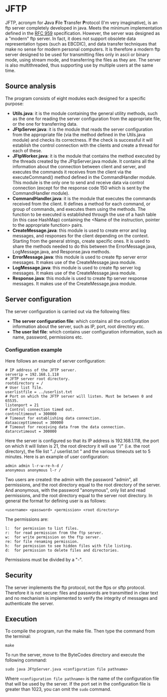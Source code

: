 # JFTP
JFTP, acronym for **J**ava **F**ile **T**ransfer **P**rotocol (I'm very imaginative), is an ftp server completely developed in java. Meets the minimum implementation defined in the [RFC 959](https://datatracker.ietf.org/doc/html/rfc959) specification. However, the server was designed as a "modern" ftp server. In fact, it does not support obsolete data representation types (such as EBCDIC), and data transfer techniques that make no sense for modern personal computers. 
It is therefore a modern ftp server designed to be used for transmitting files only in ascii or binary mode, using stream mode, and transferring the files as they are.
The server is also multithreaded, thus supporting use by multiple users at the same time.
## Source analysis
The program consists of eight modules each designed for a specific purpose:
- **Utils.java**: it is the module containing the general utility methods, such as the one for reading the server configuration from the appropriate file, or the one for transferring data.
- **JFtpServer.java**: it is the module that reads the server configuration from the appropriate file (via the method defined in the Utils.java module) and checks its correctness. If the check is successful it will establish the control connection with the clients and create a thread for each of these.
- **JFtpWorker.java**: it is the module that contains the method executed by the threads created by the JFtpServer.java module. It contains all the information about the connection between client and server, and executes the commands it receives from the client via the executeCommand() method defined in the CommandHandler module. This module is the only one to send and receive data via control connection (except for the response code 150 which is sent by the CommandHandler module).
- **CommandHandler.java**: it is the module that executes the commands received from the client. It defines a method for each command, or group of commands, and executes them using the methods. The function to be executed is established through the use of a hash table (in this case HashMap) containing the <Name of the instruction, pointer to the appropriate function> pairs.
- **CreateMessage.java**: this module is used to create error and log messages, and responses for the client depending on the context. Starting from the general strings, create specific ones. It is used to share the methods needed to do this between the ErrorMessage.java, LogMessage.java, and Response.java methods.
- **ErrorMessage.java**: this module is used to create ftp server error messages. It makes use of the CreateMessage.java module.
- **LogMessage.java**: this module is used to create ftp server log messages. It makes use of the CreateMessage.java module.
- **Response.java**: this module is used to create ftp server response messages. It makes use of the CreateMessage.java module.
## Server configuration
The server configuration is carried out via the following files:
- **The server configuration file**: which contains all the configuration information about the server, such as IP, port, root directory etc.
- **The user list file**: which contains user configuration information, such as name, password, permissions etc.
### Configuration example
Here follows an example of server configuration:
``` 
# IP address of the JFTP server.
serverip = 192.168.1.118
# JFTP server root directory.
rootdirectory = /
# User list file.
userlistfile = ../userlist.txt
# Port on which the JFTP server will listen. Must be between 0 and 65535.
listenport = 21
# Control connection timed out.
controltimeout = 300000
# Timeout for establishing data connection.
dataaccepttimeout = 300000
# Timeout for receiving data from the data connection.
datarcvtimeout = 300000
```
Here the server is configured so that its IP address is 192.168.1.118, the port on which it will listen is 21, the root directory it will use "/" (i.e. the root directory), the file list "../ userlist.txt " and the various timeouts set to 5 minutes.
Here is an example of user configuration:
```
admin admin l-r-w-re-h-d /
anonymous anonymous l-r /
```
Two users are created: the admin with the password "admin", all permissions, and the root directory equal to the root directory of the server.
And anonymous, with the password "anonymous", only list and read permissions, and the root directory equal to the server root directory.
In general the format for defining user is as follows:
```
<username> <password> <permission> <root directory>
```
The permissions are:
```
l:  for permission to list files.
r:  for read permission from the ftp server.
w:  for write permission on the ftp server.
re: for file renaming permission.
h:  for permission to see hidden files with file listing.
d:  for permission to delete files and directories.
```
Permissions must be divided by a "-".
## Security
The server implements the ftp protocol, not the ftps or sftp protocol. Therefore it is not secure: files and passwords are transmitted in clear text and no mechanism is implemented to verify the integrity of messages and authenticate the server.
## Execution
To compile the program, run the make file. Then type the command from the terminal:
``` 
make
```
To run the server, move to the ByteCodes directory and execute the following command:
```
sudo java JFtpServer.java <configuration file pathname>
```
Where ```<configuration file pathname>``` is the name of the configuration file that will be used by the server. If the port set in the configuration file is greater than 1023, you can omit the ```sudo``` command.


